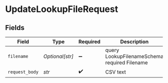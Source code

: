# UpdateLookupFileRequest


## Fields

| Field                                        | Type                                         | Required                                     | Description                                  |
| -------------------------------------------- | -------------------------------------------- | -------------------------------------------- | -------------------------------------------- |
| `filename`                                   | *Optional[str]*                              | :heavy_minus_sign:                           | query LookupFilenameSchema required Filename |
| `request_body`                               | *str*                                        | :heavy_check_mark:                           | CSV text                                     |